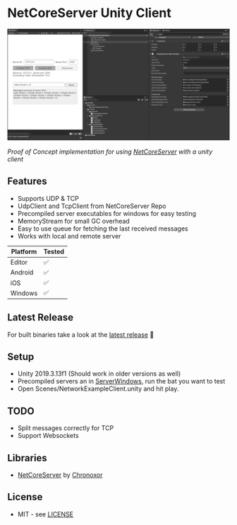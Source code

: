 # NetCoreServer Unity Client

![Unity Editor Screenshot](./Docs/preview.png)

*Proof of Concept implementation for using [NetCoreServer](https://github.com/chronoxor/NetCoreServer) with a unity client*

## Features

* Supports UDP & TCP
* UdpClient and TcpClient from NetCoreServer Repo
* Precompiled server executables for windows for easy testing
* MemoryStream for small GC overhead
* Easy to use queue for fetching the last received messages
* Works with local and remote server



| Platform | Tested |
| -------- | ------ |
| Editor   | ✅      |
| Android  | ✅      |
| iOS      | ✅      |
| Windows  | ✅      |



## Latest Release

For built binaries take a look at the [latest release](../../releases/latest) 🎉



## Setup

* Unity 2019.3.13f1 (Should work in older versions as well)
* Precompiled servers an in [ServerWindows](./ServerWindows), run the bat you want to test
* Open Scenes/NetworkExampleClient.unity and hit play. 



## TODO

* Split messages correctly for TCP
* Support Websockets



## Libraries

* [NetCoreServer](https://github.com/chronoxor/NetCoreServer) by [Chronoxor](https://github.com/chronoxor/)



## License

* MIT - see [LICENSE](./LICENSE)
